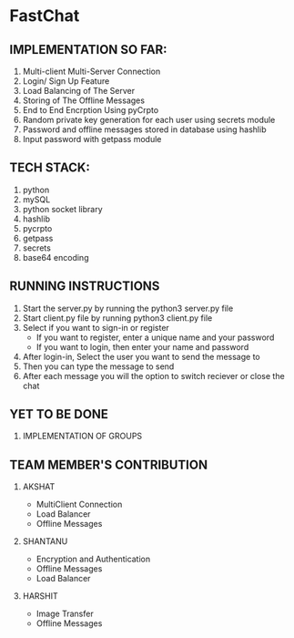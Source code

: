 # FastChat

## IMPLEMENTATION SO FAR:
1. Multi-client Multi-Server Connection
2. Login/ Sign Up Feature
3. Load Balancing of The Server
4. Storing of The Offline Messages
5. End to End Encrption Using pyCrpto
6. Random private key generation for each user using secrets module
7. Password and offline messages stored in database using hashlib
8. Input password with getpass module

## TECH STACK:
1. python
2. mySQL
3. python socket library
4. hashlib
5. pycrpto
6. getpass
7. secrets
8. base64 encoding

## RUNNING INSTRUCTIONS
1. Start the server.py by running the python3 server.py file
2. Start client.py file by running python3 client.py file
3. Select if you want to sign-in or register
   - If you want to register, enter a unique name and your password
   - If you want to login, then enter your name and password
4. After login-in, Select the user you want to send the message to
5. Then you can type the message to send
6. After each message you will the option to switch reciever or close the chat

## YET TO BE DONE
1. IMPLEMENTATION OF GROUPS


## TEAM MEMBER'S CONTRIBUTION

1. AKSHAT   
   * MultiClient Connection
   * Load Balancer
   * Offline Messages

2. SHANTANU
   * Encryption and Authentication
   * Offline Messages
   * Load Balancer

3. HARSHIT
   * Image Transfer
   * Offline Messages













